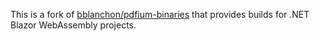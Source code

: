 This is a fork of [bblanchon/pdfium-binaries](https://github.com/bblanchon/pdfium-binaries) that provides builds for .NET Blazor WebAssembly projects.